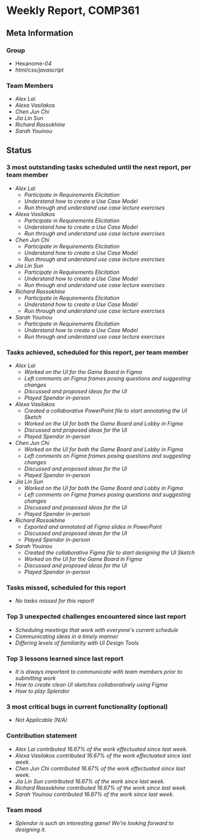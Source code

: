 # Weekly Report, COMP361

## Meta Information

### Group

 * Hexanome-*04*
 * *html/css/javascript*

### Team Members

 * *Alex Lai*
 * *Alexa Vasilakos*
 * *Chen Jun Chi*
 * *Jia Lin Sun*
 * *Richard Rassokhine*
 * *Sarah Youinou*

## Status

### 3 most outstanding tasks scheduled until the next report, per team member

 * *Alex Lai*
   * *Participate in Requirements Elicitation*
   * *Understand how to create a Use Case Model*
   * *Run through and understand use case lecture exercises*
 * *Alexa Vasilakos*
   * *Participate in Requirements Elicitation*
   * *Understand how to create a Use Case Model*
   * *Run through and understand use case lecture exercises*
 * *Chen Jun Chi*
   * *Participate in Requirements Elicitation*
   * *Understand how to create a Use Case Model*
   * *Run through and understand use case lecture exercises*
 * *Jia Lin Sun*
   * *Participate in Requirements Elicitation*
   * *Understand how to create a Use Case Model*
   * *Run through and understand use case lecture exercises*
 * *Richard Rassokhine*
   * *Participate in Requirements Elicitation*
   * *Understand how to create a Use Case Model*
   * *Run through and understand use case lecture exercises*
 * *Sarah Youinou*
   * *Participate in Requirements Elicitation*
   * *Understand how to create a Use Case Model*
   * *Run through and understand use case lecture exercises*

### Tasks achieved, scheduled for this report, per team member

 * *Alex Lai*
   * *Worked on the UI for the Game Board in Figma*
   * *Left comments on Figma frames posing questions and suggesting changes*
   * *Discussed and proposed ideas for the UI*
   * *Played Spendor in-person*
 * *Alexa Vasilakos*
   * *Created a collaborative PowerPoint file to start annotating the UI Sketch*
   * *Worked on the UI for both the Game Board and Lobby in Figma*
   * *Discussed and proposed ideas for the UI*
   * *Played Spendor in-person*
 * *Chen Jun Chi*
   * *Worked on the UI for both the Game Board and Lobby in Figma*
   * *Left comments on Figma frames posing questions and suggesting changes*
   * *Discussed and proposed ideas for the UI*
   * *Played Spendor in-person*
 * *Jia Lin Sun*
   * *Worked on the UI for both the Game Board and Lobby in Figma*
   * *Left comments on Figma frames posing questions and suggesting changes*
   * *Discussed and proposed ideas for the UI*
   * *Played Spendor in-person*
 * *Richard Rassokhine*
   * *Exported and annotated all Figma slides in PowerPoint*
   * *Discussed and proposed ideas for the UI*
   * *Played Spendor in-person*
 * *Sarah Youinou*
   * *Created the collaborative Figma file to start designing the UI Sketch*
   * *Worked on the UI for the Game Board in Figma*
   * *Discussed and proposed ideas for the UI*
   * *Played Spendor in-person*

### Tasks missed, scheduled for this report

 * *No tasks missed for this report!*

### Top 3 unexpected challenges encountered since last report

 * *Scheduling meetings that work with everyone's current schedule*
 * *Communicating ideas in a timely manner*
 * *Differing levels of familiarity with UI Design Tools*

### Top 3 lessons learned since last report

 * *It is always important to communicate with team members prior to submitting work*
 * *How to create clean UI sketches collaboratively using Figma*
 * *How to play Splendor*

### 3 most critical bugs in current functionality (optional)

 * *Not Applicable (N/A)*

### Contribution statement

 * *Alex Lai contributed 16.67% of the work effectuated since last week.*
 * *Alexa Vasilakos contributed 16.67% of the work effectuated since last week.*
 * *Chen Jun Chi contributed 16.67% of the work effectuated since last week.*
 * *Jia Lin Sun contributed 16.67% of the work since last week.*
 * *Richard Rassokhine contributed 16.67% of the work since last week.*
 * *Sarah Youinou contributed 16.67% of the work since last week.*

### Team mood

 * *Splendor is such an interesting game! We're looking forward to designing it.*
